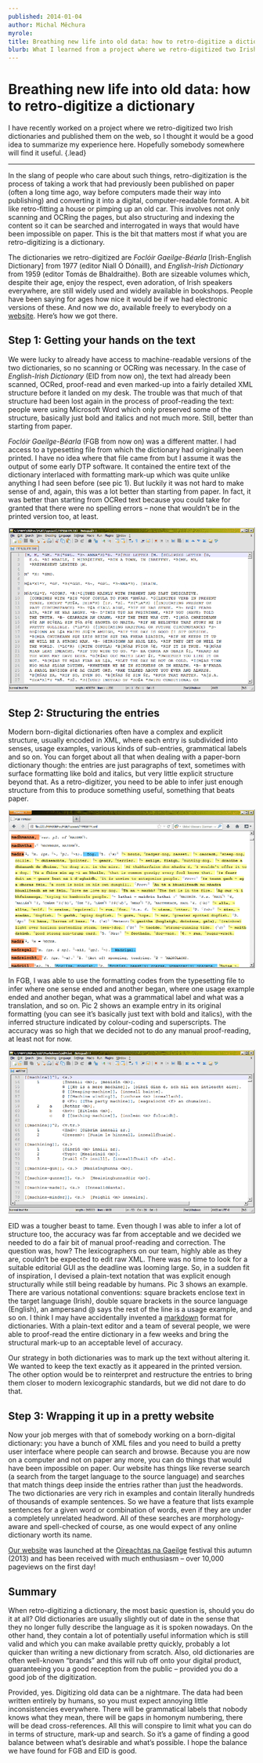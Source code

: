 ```yaml
---
published: 2014-01-04
author: Michal Měchura
myrole:
title: Breathing new life into old data: how to retro-digitize a dictionary
blurb: What I learned from a project where we retro-digitized two Irish dictionaries and published them on the web.
---
```


# Breathing new life into old data: how to retro-digitize a dictionary

I have recently worked on a project where we retro-digitized two Irish dictionaries and published them on the web, so I thought it would be a good idea to summarize my experience here. Hopefully somebody somewhere will find it useful. {.lead}

---

In the slang of people who care about such things, retro-digitization is the process of taking a work that had previously been published on paper (often a long time ago, way before computers made their way into publishing) and converting it into a digital, computer-readable format. A bit like retro-fitting a house or pimping up an old car. This involves not only scanning and OCRing the pages, but also structuring and indexing the content so it can be searched and interrogated in ways that would have been impossible on paper. This is the bit that matters most if what you are retro-digitizing is a dictionary.

The dictionaries we retro-digitized are *Foclóir Gaeilge-Béarla* [Irish-English Dictionary] from 1977 (editor Niall Ó Dónaill), and *English-Irish Dictionary* from 1959 (editor Tomás de Bhaldraithe). Both are sizeable volumes which, despite their age, enjoy the respect, even adoration, of Irish speakers everywhere, are still widely used and widely available in bookshops. People have been saying for ages how nice it would be if we had electronic versions of these. And now we do, available freely to everybody on a [website](https://www.teanglann.ie/). Here’s how we got there.

## Step 1: Getting your hands on the text

We were lucky to already have access to machine-readable versions of the two dictionaries, so no scanning or OCRing was necessary. In the case of *English-Irish Dictionary* (EID from now on), the text had already been scanned, OCRed, proof-read and even marked-up into a fairly detailed XML structure before it landed on my desk. The trouble was that much of that structure had been lost again in the process of proof-reading the text: people were using Microsoft Word which only preserved some of the structure, basically just bold and italics and not much more. Still, better than starting from paper.

*Foclóir Gaeilge-Béarla* (FGB from now on) was a different matter. I had access to a typesetting file from which the dictionary had originally been printed. I have no idea where that file came from but I assume it was the output of some early DTP software. It contained the entire text of the dictionary interlaced with formatting mark-up which was quite unlike anything I had seen before (see pic 1). But luckily it was not hard to make sense of and, again, this was a lot better than starting from paper. In fact, it was better than starting from OCRed text because you could take for granted that there were no spelling errors – none that wouldn’t be in the printed version too, at least.

![Pic 1: FGB in typesetting format](pic1.gif)

## Step 2: Structuring the entries

Modern born-digital dictionaries often have a complex and explicit structure, usually encoded in XML, where each entry is subdivided into senses, usage examples, various kinds of sub-entries, grammatical labels and so on. You can forget about all that when dealing with a paper-born dictionary though: the entries are just paragraphs of text, sometimes with surface formatting like bold and italics, but very little explicit structure beyond that. As a retro-digitizer, you need to be able to infer just enough structure from this to produce something useful, something that beats paper.

![Pic 2: FGB converted into semi-structured data](pic2.gif)

In FGB, I was able to use the formatting codes from the typesetting file to infer where one sense ended and another began, where one usage example ended and another began, what was a grammatical label and what was a translation, and so on. Pic 2 shows an example entry in its original formatting (you can see it’s basically just text with bold and italics), with the inferred structure indicated by colour-coding and superscripts. The accuracy was so high that we decided not to do any manual proof-reading, at least not for now.

![Pic 3: EID in markdown notation](pic3.gif)

EID was a tougher beast to tame. Even though I was able to infer a lot of structure too, the accuracy was far from acceptable and we decided we needed to do a fair bit of manual proof-reading and correction. The question was, how? The lexicographers on our team, highly able as they are, couldn’t be expected to edit raw XML. There was no time to look for a suitable editorial GUI as the deadline was looming large. So, in a sudden fit of inspiration, I devised a plain-text notation that was explicit enough structurally while still being readable by humans. Pic 3 shows an example. There are various notational conventions: square brackets enclose text in the target language (Irish), double square brackets in the source language (English), an ampersand @ says the rest of the line is a usage example, and so on. I think I may have accidentally invented a [markdown](http://en.wikipedia.org/wiki/Markdown) format for dictionaries. With a plain-text editor and a team of several people, we were able to proof-read the entire dictionary in a few weeks and bring the structural mark-up to an acceptable level of accuracy.

Our strategy in both dictionaries was to mark up the text without altering it. We wanted to keep the text exactly as it appeared in the printed version. The other option would be to reinterpret and restructure the entries to bring them closer to modern lexicographic standards, but we did not dare to do that.

## Step 3: Wrapping it up in a pretty website

Now your job merges with that of somebody working on a born-digital dictionary: you have a bunch of XML files and you need to build a pretty user interface where people can search and browse. Because you are now on a computer and not on paper any more, you can do things that would have been impossible on paper. Our website has things like reverse search (a search from the target language to the source language) and searches that match things deep inside the entries rather than just the headwords. The two dictionaries are very rich in examples and contain literally hundreds of thousands of example sentences. So we have a feature that lists example sentences for a given word or combination of words, even if they are under a completely unrelated headword. All of these searches are morphology-aware and spell-checked of course, as one would expect of any online dictionary worth its name.

[Our website](https://www.teanglann.ie/) was launched at the [Oireachtas na Gaeilge](http://www.antoireachtas.ie/) festival this autumn (2013) and has been received with much enthusiasm – over 10,000 pageviews on the first day!

## Summary

When retro-digitizing a dictionary, the most basic question is, should you do it at all? Old dictionaries are usually slightly out of date in the sense that they no longer fully describe the language as it is spoken nowadays. On the other hand, they contain a lot of potentially useful information which is still valid and which you can make available pretty quickly, probably a lot quicker than writing a new dictionary from scratch. Also, old dictionaries are often well-known “brands” and this will rub off onto your digital product, guaranteeing you a good reception from the public – provided you do a good job of the digitization.

Provided, yes. Digitizing old data can be a nightmare. The data had been written entirely by humans, so you must expect annoying little inconsistencies everywhere. There will be grammatical labels that nobody knows what they mean, there will be gaps in homonym numbering, there will be dead cross-references. All this will conspire to limit what you can do in terms of structure, mark-up and search. So it’s a game of finding a good balance between what’s desirable and what’s possible. I hope the balance we have found for FGB and EID is good.
